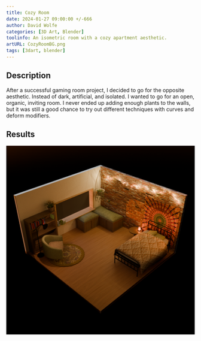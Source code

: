 ```yaml
---
title: Cozy Room
date: 2024-01-27 09:00:00 +/-666
author: David Wolfe
categories: [3D Art, Blender]
toolinfo: An isometric room with a cozy apartment aesthetic.
artURL: CozyRoomBG.png
tags: [3dart, blender] 
---
```

## Description

After a successful gaming room project, I decided to go for the opposite aesthetic. Instead of dark, artificial, and isolated. I wanted to go for an open, organic, inviting room. I never ended up adding enough plants to the walls, but it was still a good chance to try out different techniques with curves and deform modifiers.

## Results

![Graph Demo](/images/3dart/CozyRoom.png)